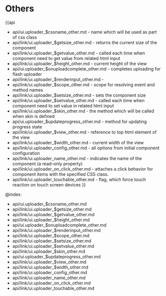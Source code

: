 Others
=======

{{api
- api/ui.uploader_$cssname_other.md - name which will be used as part of css class
- api/link/ui.uploader_$getsize_other.md - returns the current size of the component
- api/link/ui.uploader_$getvalue_other.md - called each time when component need to get value from related html input
- api/link/ui.uploader_$height_other.md - current height of the view
- api/ui.uploader_$onuploadcomplete_other.md - completes uploading for flash uploader
- api/link/ui.uploader_$renderinput_other.md - 
- api/link/ui.uploader_$scope_other.md - scope for resolving event and method names
- api/link/ui.uploader_$setsize_other.md - sets the component size
- api/link/ui.uploader_$setvalue_other.md - called each time when component need to set value in related html input
- api/link/ui.uploader_$skin_other.md - the method which will be called when skin is defined
- api/ui.uploader_$updateprogress_other.md - method for updating progress state
- api/link/ui.uploader_$view_other.md - reference to top html element of the view
- api/link/ui.uploader_$width_other.md - current width of the view
- api/link/ui.uploader_config_other.md - all options from initial component configuration
- api/link/ui.uploader_name_other.md - indicates the name of the component (a read-only property)
- api/link/ui.uploader_on_click_other.md - attaches a click behavior for component items with the specified CSS class.
- api/link/ui.uploader_touchable_other.md - flag, which force touch reaction on touch screen devices
}}

@index:
- api/ui.uploader_$cssname_other.md
- api/link/ui.uploader_$getsize_other.md
- api/link/ui.uploader_$getvalue_other.md
- api/link/ui.uploader_$height_other.md
- api/ui.uploader_$onuploadcomplete_other.md
- api/link/ui.uploader_$renderinput_other.md
- api/link/ui.uploader_$scope_other.md
- api/link/ui.uploader_$setsize_other.md
- api/link/ui.uploader_$setvalue_other.md
- api/link/ui.uploader_$skin_other.md
- api/ui.uploader_$updateprogress_other.md
- api/link/ui.uploader_$view_other.md
- api/link/ui.uploader_$width_other.md
- api/link/ui.uploader_config_other.md
- api/link/ui.uploader_name_other.md
- api/link/ui.uploader_on_click_other.md
- api/link/ui.uploader_touchable_other.md


